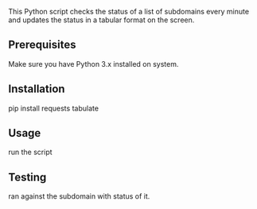 This Python script checks the status of a list of subdomains every minute and updates the status in a tabular format on the screen.

## Prerequisites
Make sure you have Python 3.x installed on system. 
## Installation
pip install requests tabulate
## Usage
run the script
## Testing 
ran against the subdomain with status of it.
